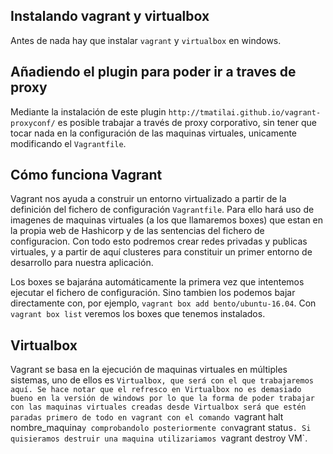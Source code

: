 

Instalando vagrant y virtualbox
-------------------------------
Antes de nada hay que instalar `vagrant` y `virtualbox` en windows.

Añadiendo el plugin para poder ir a traves de proxy
---------------------------------------------------
Mediante la instalación de este plugin `http://tmatilai.github.io/vagrant-proxyconf/` es posible trabajar a través de proxy corporativo, sin tener que tocar nada en la configuración de las maquinas virtuales, unicamente modificando el `Vagrantfile`.

Cómo funciona Vagrant
----------------------
Vagrant nos ayuda a construir un entorno virtualizado a partir de la definición del fichero de configuración `Vagrantfile`.
Para ello hará uso de imagenes de maquinas virtuales (a los que llamaremos boxes) que estan en la propia web de Hashicorp y de las sentencias del fichero de configuracion. Con todo esto podremos crear redes privadas y publicas virtuales, y a partir de aquí clusteres para constituir un primer entorno de desarrollo para nuestra aplicación.

Los boxes se bajarána automáticamente la primera vez que intentemos ejecutar el fichero de configuración.
Sino tambien los podemos bajar directamente con, por ejemplo, `vagrant box add bento/ubuntu-16.04`. Con `vagrant box list` veremos los boxes que tenemos instalados.

Virtualbox
----------
Vagrant se basa en la ejecución de maquinas virtuales en múltiples sistemas, uno de ellos es `Virtualbox, que será con el que trabajaremos
aquí. Se hace notar que el refresco en Virtualbox no es demasiado bueno en la versión de windows por lo que la forma de poder trabajar
con las maquinas virtuales creadas desde Virtualbox será que estén paradas primero de todo en vagrant con el comando `vagrant halt nombre_maquina` y comprobandolo posteriormente con `vagrant status`. Si quisieramos destruir una maquina utilizariamos `vagrant destroy VM`.









